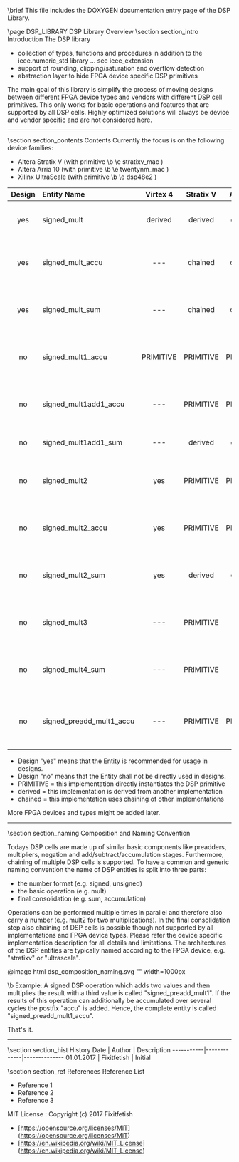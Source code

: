 \brief This file includes the DOXYGEN documentation entry page of the DSP Library.

\page DSP_LIBRARY DSP Library Overview
\section section_intro Introduction
The DSP library
* collection of types, functions and procedures in addition to the ieee.numeric_std library ... see ieee_extension
* support of rounding, clipping/saturation and overflow detection
* abstraction layer to hide FPGA device specific DSP primitives

The main goal of this library is simplify the process of moving designs between
different FPGA device types and vendors with different DSP cell primitives.
This only works for basic operations and features that are supported by all DSP cells.
Highly optimized solutions will always be device and vendor specific and are not considered here.

---

\section section_contents Contents
Currently the focus is on the following device families:
* Altera Stratix V (with primitive \b \e stratixv_mac )
* Altera Arria 10 (with primitive \b \e twentynm_mac )
* Xilinx UltraScale (with primitive \b \e dsp48e2 )

| Design |Entity Name               | Virtex 4  | Stratix V  | Arria 10  | UltraScale | Description
|:------:|:-------------------------|:---------:|:----------:|:---------:|:----------:|:-----------------
| yes    |signed_mult               | derived   | derived    | derived   | derived    | N parallel and synchronous signed multiplications
| yes    |signed_mult_accu          | ---       | chained    | chained   | chained    | N signed multiplications and accumulation of all results
| yes    |signed_mult_sum           | ---       | chained    | chained   | chained    | N signed multiplications and summation of all results
| no     |signed_mult1_accu         | PRIMITIVE | PRIMITIVE  | PRIMITIVE | PRIMITIVE  | one signed multiplication and accumulation of all results
| no     |signed_mult1add1_accu     | ---       | PRIMITIVE  | PRIMITIVE | PRIMITIVE  | one value +/- signed product and accumulation of all results
| no     |signed_mult1add1_sum      | ---       | derived    | derived   | PRIMITIVE  | one value +/- signed product
| no     |signed_mult2              | yes       | PRIMITIVE  | PRIMITIVE | ---        | two parallel and synchronous signed multiplications
| no     |signed_mult2_accu         | yes       | PRIMITIVE  | PRIMITIVE | chained    | two signed multiplications and accumulation of all results
| no     |signed_mult2_sum          | yes       | derived    | derived   | ---        | two signed multiplications and sum product results
| no     |signed_mult3              | ---       | PRIMITIVE  | ---       | ---        | three parallel and synchronous signed multiplications
| no     |signed_mult4_sum          | ---       | PRIMITIVE  | ---       | ---        | four signed multiplications and sum product results
| no     |signed_preadd_mult1_accu  | ---       | PRIMITIVE  | PRIMITIVE | PRIMITIVE  | multiply sum of two signed with another signed and accumulate results

* Design "yes" means that the Entity is recommended for usage in designs.
* Design "no" means that the Entity shall not be directly used in designs.
* PRIMITIVE = this implementation directly instantiates the DSP primitive
* derived = this implementation is derived from another implementation
* chained = this implementation uses chaining of other implementations

More FPGA devices and types might be added later.

---
\section section_naming Composition and Naming Convention

Todays DSP cells are made up of similar basic components like preadders, multipliers, negation
and add/subtract/accumulation stages. Furthermore, chaining of multiple DSP cells is supported.
To have a common and generic naming convention the name of DSP entities is split into three parts:
* the number format (e.g. signed, unsigned)
* the basic operation (e.g. mult) 
* final consolidation (e.g. sum, accumulation)

Operations can be performed multiple times in parallel and therefore also carry a number (e.g.
mult2 for two multiplications). In the final consolidation step also chaining of DSP cells is
possible though not supported by all implementations and FPGA device types. Please refer
the device specific implementation description for all details and limitations.
The architectures of the DSP entities are typically named according to the FPGA
device, e.g. "stratixv" or "ultrascale".

@image html dsp_composition_naming.svg "" width=1000px

\b Example: A signed DSP operation which adds two values and then multiplies the result with a
third value is called "signed_preadd_mult1". If the results of this operation can additionally
be accumulated over several cycles the postfix "accu" is added. Hence, the complete entity is
called "signed_preadd_mult1_accu".

That's it.

---

\section section_hist History
Date       | Author      | Description
-----------|-------------|--------------
01.01.2017 | Fixitfetish | Initial

\section section_ref References
Reference List
- Reference 1
- Reference 2
- Reference 3

MIT License : Copyright (c) 2017 Fixitfetish
 - [https://opensource.org/licenses/MIT] (https://opensource.org/licenses/MIT)
 - [https://en.wikipedia.org/wiki/MIT_License] (https://en.wikipedia.org/wiki/MIT_License)
